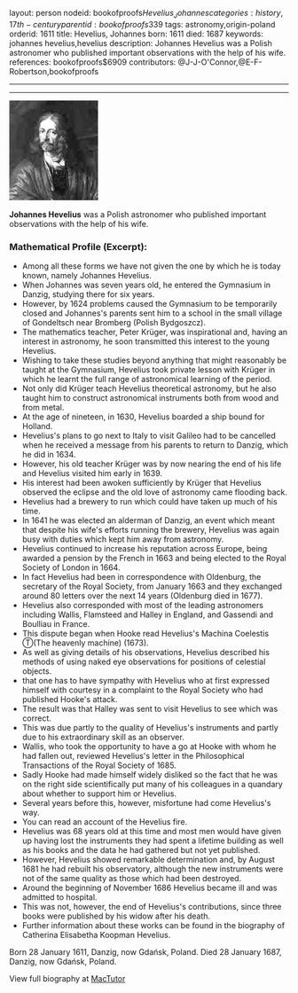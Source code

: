 layout: person
nodeid: bookofproofs$Hevelius_Johannes
categories: history,17th-century
parentid: bookofproofs$339
tags: astronomy,origin-poland
orderid: 1611
title: Hevelius, Johannes
born: 1611
died: 1687
keywords: johannes hevelius,hevelius
description: Johannes Hevelius was a Polish astronomer who published important observations with the help of his wife.
references: bookofproofs$6909
contributors: @J-J-O'Connor,@E-F-Robertson,bookofproofs

---



---

![Hevelius_Johannes.jpg](https://github.com/bookofproofs/bookofproofs.github.io/blob/main/_sources/_assets/images/portraits/Hevelius_Johannes.jpg?raw=true)

**Johannes Hevelius** was a Polish astronomer who published important observations with the help of his wife.

### Mathematical Profile (Excerpt):
* Among all these forms we have not given the one by which he is today known, namely Johannes Hevelius.
* When Johannes was seven years old, he entered the Gymnasium in Danzig, studying there for six years.
* However, by 1624 problems caused the Gymnasium to be temporarily closed and Johannes's parents sent him to a school in the small village of Gondeltsch near Bromberg (Polish Bydgoszcz).
* The mathematics teacher, Peter Krüger, was inspirational and, having an interest in astronomy, he soon transmitted this interest to the young Hevelius.
* Wishing to take these studies beyond anything that might reasonably be taught at the Gymnasium, Hevelius took private lesson with Krüger in which he learnt the full range of astronomical learning of the period.
* Not only did Krüger teach Hevelius theoretical astronomy, but he also taught him to construct astronomical instruments both from wood and from metal.
* At the age of nineteen, in 1630, Hevelius boarded a ship bound for Holland.
* Hevelius's plans to go next to Italy to visit Galileo had to be cancelled when he received a message from his parents to return to Danzig, which he did in 1634.
* However, his old teacher Krüger was by now nearing the end of his life and Hevelius visited him early in 1639.
* His interest had been awoken sufficiently by Krüger that Hevelius observed the eclipse and the old love of astronomy came flooding back.
* Hevelius had a brewery to run which could have taken up much of his time.
* In 1641 he was elected an alderman of Danzig, an event which meant that despite his wife's efforts running the brewery, Hevelius was again busy with duties which kept him away from astronomy.
* Hevelius continued to increase his reputation across Europe, being awarded a pension by the French in 1663 and being elected to the Royal Society of London in 1664.
* In fact Hevelius had been in correspondence with Oldenburg, the secretary of the Royal Society, from January 1663 and they exchanged around 80 letters over the next 14 years (Oldenburg died in 1677).
* Hevelius also corresponded with most of the leading astronomers including Wallis, Flamsteed and Halley in England, and Gassendi and Boulliau in France.
* This dispute began when Hooke read Hevelius's Machina Coelestis Ⓣ(The heavenly machine) (1673).
* As well as giving details of his observations, Hevelius described his methods of using naked eye observations for positions of celestial objects.
* that one has to have sympathy with Hevelius who at first expressed himself with courtesy in a complaint to the Royal Society who had published Hooke's attack.
* The result was that Halley was sent to visit Hevelius to see which was correct.
* This was due partly to the quality of Hevelius's instruments and partly due to his extraordinary skill as an observer.
* Wallis, who took the opportunity to have a go at Hooke with whom he had fallen out, reviewed Hevelius's letter in the Philosophical Transactions of the Royal Society of 1685.
* Sadly Hooke had made himself widely disliked so the fact that he was on the right side scientifically put many of his colleagues in a quandary about whether to support him or Hevelius.
* Several years before this, however, misfortune had come Hevelius's way.
* You can read an account of the Hevelius fire.
* Hevelius was 68 years old at this time and most men would have given up having lost the instruments they had spent a lifetime building as well as his books and the data he had gathered but not yet published.
* However, Hevelius showed remarkable determination and, by August 1681 he had rebuilt his observatory, although the new instruments were not of the same quality as those which had been destroyed.
* Around the beginning of November 1686 Hevelius became ill and was admitted to hospital.
* This was not, however, the end of Hevelius's contributions, since three books were published by his widow after his death.
* Further information about these works can be found in the biography of Catherina Elisabetha Koopman Hevelius.

Born 28 January 1611, Danzig, now Gdańsk, Poland. Died 28 January 1687, Danzig, now Gdańsk, Poland.

View full biography at [MacTutor](https://mathshistory.st-andrews.ac.uk/Biographies/Hevelius_Johannes/)
